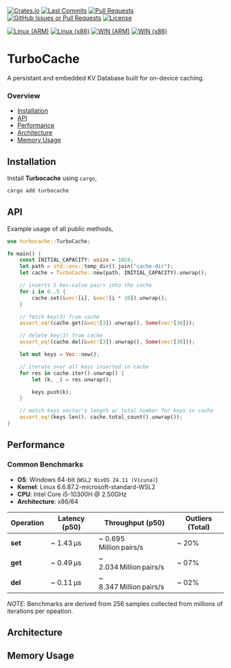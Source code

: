 [![Crates.io](https://img.shields.io/crates/v/turbocache.svg)](https://crates.io/crates/turbocache)
[![Last Commits](https://img.shields.io/github/last-commit/frozen-lab/turbocache?logo=git&logoColor=white)](https://github.com/frozen-lab/turbocache/commits/main)
[![Pull Requests](https://img.shields.io/github/issues-pr/frozen-lab/turbocache?logo=github&logoColor=white)](https://github.com/frozen-lab/turbocache/pulls)
[![GitHub Issues or Pull Requests](https://img.shields.io/github/issues/frozen-lab/turbocache?logo=github&logoColor=white)](https://github.com/frozen-lab/turbocache/issues)
[![License](https://img.shields.io/github/license/frozen-lab/turbocache?logo=open-source-initiative&logoColor=white)](https://github.com/frozen-lab/turbocache/blob/master/LICENSE)

[![Linux (ARM)](https://github.com/frozen-lab/turbocache/actions/workflows/linux_arm.yml/badge.svg)](https://github.com/frozen-lab/turbocache/actions/workflows/linux_arm.yml)
[![Linux (x86)](https://github.com/frozen-lab/turbocache/actions/workflows/linux_x86.yml/badge.svg)](https://github.com/frozen-lab/turbocache/actions/workflows/linux_x86.yml)
[![WIN (ARM)](https://github.com/frozen-lab/turbocache/actions/workflows/win_arm.yml/badge.svg)](https://github.com/frozen-lab/turbocache/actions/workflows/win_arm.yml)
[![WIN (x86)](https://github.com/frozen-lab/turbocache/actions/workflows/win_x86.yml/badge.svg)](https://github.com/frozen-lab/turbocache/actions/workflows/win_x86.yml)

# TurboCache

A persistant and embedded KV Database built for on-device caching.

### Overview

- [Installation](#installation)
- [API](#api)
- [Performance](#performance)
- [Architecture](#architecture)
- [Memory Usage](#memory-usage)

## Installation

Install **Turbocache** using `cargo`,

```sh
cargo add turbocache
```

## API

Example usage of all public methods,

```rust
use turbocache::TurboCache;

fn main() {
    const INITIAL_CAPACITY: usize = 1024;
    let path = std::env::temp_dir().join("cache-dir");
    let cache = TurboCache::new(path, INITIAL_CAPACITY).unwrap();

    // inserts 5 kev-value pairs into the cache
    for i in 0..5 {
        cache.set(&vec![i], &vec![i * 10]).unwrap();
    }

    // fetch key(3) from cache
    assert_eq!(cache.get(&vec![3]).unwrap(), Some(vec![30]));

    // delete key(3) from cache
    assert_eq!(cache.del(&vec![3]).unwrap(), Some(vec![30]));

    let mut keys = Vec::new();

    // iterate over all keys inserted in cache
    for res in cache.iter().unwrap() {
        let (k, _) = res.unwrap();

        keys.push(k);
    }

    // match keys vector's length w/ total number for keys in cache
    assert_eq!(keys.len(), cache.total_count().unwrap());
}
```

## Performance

### Common Benchmarks

* **OS**: Windows 64-bit (`WSL2 NixOS 24.11 (Vicuna)`)
* **Kernel**: Linux 6.6.87.2-microsoft-standard-WSL2
* **CPU**: Intel Core i5-10300H @ 2.50GHz
* **Architecture**: x86/64

| Operation           | Latency (p50)                 | Throughput (p50)                   | Outliers (Total)            |
| ------------------- | ----------------------------- | ---------------------------------- | --------------------------- |
| **set**             | ~ 1.43 µs                     | ~ 0.695 Million pairs/s            | ~ 20%                       |
| **get**             | ~ 0.49 µs                     | ~ 2.034 Million pairs/s            | ~ 07%                       |
| **del**             | ~ 0.11 µs                     | ~ 8.347 Million pairs/s            | ~ 02%                       |

*NOTE*: Benchmarks are derived from 256 samples collected from millions of iterations per opeation.

## Architecture

## Memory Usage

